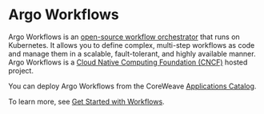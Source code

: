 # Argo Workflows

Argo Workflows is an [open-source workflow orchestrator](https://github.com/argoproj/argo-workflows) that runs on Kubernetes. It allows you to define complex, multi-step workflows as code and manage them in a scalable, fault-tolerant, and highly available manner. Argo Workflows is a [Cloud Native Computing Foundation (CNCF)](https://cncf.io/) hosted project.

You can deploy Argo Workflows from the CoreWeave [Applications Catalog](https://apps.coreweave.com/).&#x20;

To learn more, see [Get Started with Workflows](https://docs.coreweave.com/workflows/argo).

